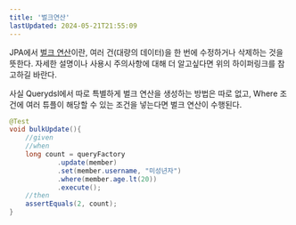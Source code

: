 ```yaml
---
title: '벌크연산'
lastUpdated: 2024-05-21T21:55:09
---
```


JPA에서 <a href="https://github.com/rlaisqls/TIL/blob/main/JPA/%EB%B2%8C%ED%81%AC%20%EC%97%B0%EC%82%B0.md">벌크 연산</a>이란, 여러 건(대량의 데이터)을 한 번에 수정하거나 삭제하는 것을 뜻한다. 자세한 설명이나 사용시 주의사항에 대해 더 알고싶다면 위의 하이퍼링크를 참고하길 바란다.

사실 Querydsl에서 따로 특별하게 벌크 연산을 생성하는 방법은 따로 없고, Where 조건에 여러 튜플이 해당할 수 있는 조건을 넣는다면 벌크 연산이 수행된다.

```java
@Test
void bulkUpdate(){
    //given
    //when
    long count = queryFactory
            .update(member)
            .set(member.username, "미성년자")
            .where(member.age.lt(20))
            .execute();
    //then
    assertEquals(2, count);
}
```

